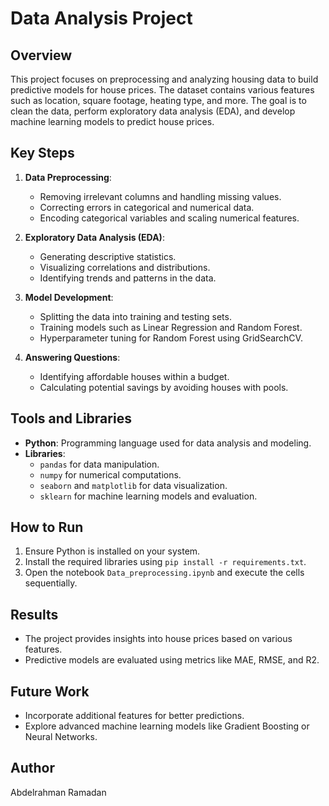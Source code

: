# Data Analysis Project

## Overview
This project focuses on preprocessing and analyzing housing data to build predictive models for house prices. The dataset contains various features such as location, square footage, heating type, and more. The goal is to clean the data, perform exploratory data analysis (EDA), and develop machine learning models to predict house prices.

## Key Steps
1. **Data Preprocessing**:
   - Removing irrelevant columns and handling missing values.
   - Correcting errors in categorical and numerical data.
   - Encoding categorical variables and scaling numerical features.

2. **Exploratory Data Analysis (EDA)**:
   - Generating descriptive statistics.
   - Visualizing correlations and distributions.
   - Identifying trends and patterns in the data.

3. **Model Development**:
   - Splitting the data into training and testing sets.
   - Training models such as Linear Regression and Random Forest.
   - Hyperparameter tuning for Random Forest using GridSearchCV.

4. **Answering Questions**:
   - Identifying affordable houses within a budget.
   - Calculating potential savings by avoiding houses with pools.

## Tools and Libraries
- **Python**: Programming language used for data analysis and modeling.
- **Libraries**:
  - `pandas` for data manipulation.
  - `numpy` for numerical computations.
  - `seaborn` and `matplotlib` for data visualization.
  - `sklearn` for machine learning models and evaluation.

## How to Run
1. Ensure Python is installed on your system.
2. Install the required libraries using `pip install -r requirements.txt`.
3. Open the notebook `Data_preprocessing.ipynb` and execute the cells sequentially.

## Results
- The project provides insights into house prices based on various features.
- Predictive models are evaluated using metrics like MAE, RMSE, and R2.

## Future Work
- Incorporate additional features for better predictions.
- Explore advanced machine learning models like Gradient Boosting or Neural Networks.

## Author
Abdelrahman Ramadan
